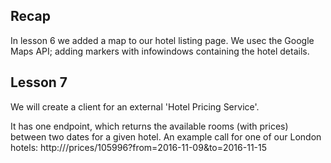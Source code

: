 Recap
-----

In lesson 6 we added a map to our hotel listing page. We usec the Google Maps API; adding markers with infowindows containing the hotel details.

Lesson 7 
--------

We will create a client for an external 'Hotel Pricing Service'.  

It has one endpoint, which returns the available rooms (with prices) between two dates for a given hotel. 
An example call for one of our London hotels:
http://<host>/prices/105996?from=2016-11-09&to=2016-11-15